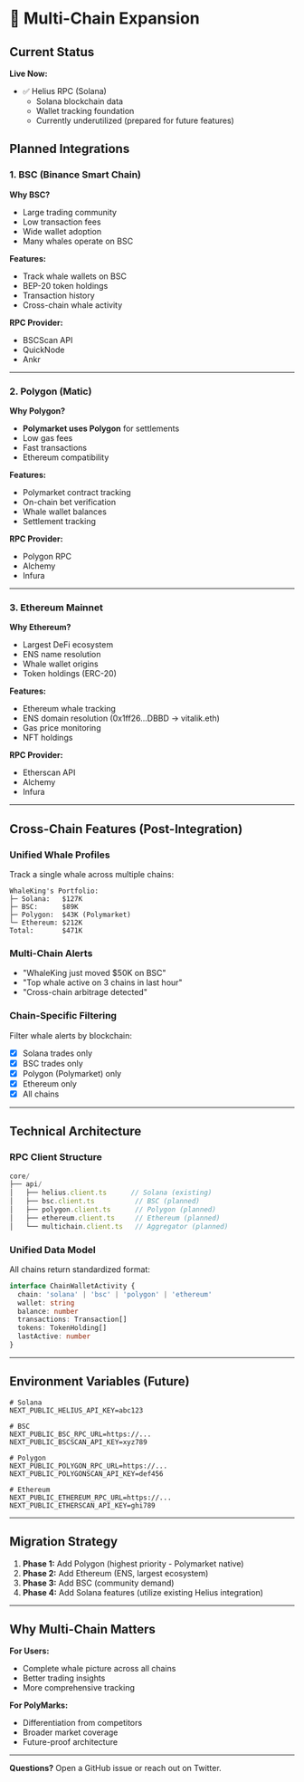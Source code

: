 # 🔗 Multi-Chain Expansion

## Current Status

**Live Now:**
- ✅ Helius RPC (Solana)
  - Solana blockchain data
  - Wallet tracking foundation
  - Currently underutilized (prepared for future features)

## Planned Integrations

### 1. BSC (Binance Smart Chain)

**Why BSC?**
- Large trading community
- Low transaction fees
- Wide wallet adoption
- Many whales operate on BSC

**Features:**
- Track whale wallets on BSC
- BEP-20 token holdings
- Transaction history
- Cross-chain whale activity

**RPC Provider:**
- BSCScan API
- QuickNode
- Ankr

---

### 2. Polygon (Matic)

**Why Polygon?**
- **Polymarket uses Polygon** for settlements
- Low gas fees
- Fast transactions
- Ethereum compatibility

**Features:**
- Polymarket contract tracking
- On-chain bet verification
- Whale wallet balances
- Settlement tracking

**RPC Provider:**
- Polygon RPC
- Alchemy
- Infura

---

### 3. Ethereum Mainnet

**Why Ethereum?**
- Largest DeFi ecosystem
- ENS name resolution
- Whale wallet origins
- Token holdings (ERC-20)

**Features:**
- Ethereum whale tracking
- ENS domain resolution (0x1ff26...DBBD → vitalik.eth)
- Gas price monitoring
- NFT holdings

**RPC Provider:**
- Etherscan API
- Alchemy
- Infura

---

## Cross-Chain Features (Post-Integration)

### Unified Whale Profiles
Track a single whale across multiple chains:

```
WhaleKing's Portfolio:
├─ Solana:   $127K
├─ BSC:      $89K
├─ Polygon:  $43K (Polymarket)
└─ Ethereum: $212K
Total:       $471K
```

### Multi-Chain Alerts
- "WhaleKing just moved $50K on BSC"
- "Top whale active on 3 chains in last hour"
- "Cross-chain arbitrage detected"

### Chain-Specific Filtering
Filter whale alerts by blockchain:
- [x] Solana trades only
- [x] BSC trades only
- [x] Polygon (Polymarket) only
- [x] Ethereum only
- [x] All chains

---

## Technical Architecture

### RPC Client Structure
```typescript
core/
├── api/
│   ├── helius.client.ts      // Solana (existing)
│   ├── bsc.client.ts          // BSC (planned)
│   ├── polygon.client.ts      // Polygon (planned)
│   ├── ethereum.client.ts     // Ethereum (planned)
│   └── multichain.client.ts   // Aggregator (planned)
```

### Unified Data Model
All chains return standardized format:
```typescript
interface ChainWalletActivity {
  chain: 'solana' | 'bsc' | 'polygon' | 'ethereum'
  wallet: string
  balance: number
  transactions: Transaction[]
  tokens: TokenHolding[]
  lastActive: number
}
```

---

## Environment Variables (Future)

```env
# Solana
NEXT_PUBLIC_HELIUS_API_KEY=abc123

# BSC
NEXT_PUBLIC_BSC_RPC_URL=https://...
NEXT_PUBLIC_BSCSCAN_API_KEY=xyz789

# Polygon
NEXT_PUBLIC_POLYGON_RPC_URL=https://...
NEXT_PUBLIC_POLYGONSCAN_API_KEY=def456

# Ethereum
NEXT_PUBLIC_ETHEREUM_RPC_URL=https://...
NEXT_PUBLIC_ETHERSCAN_API_KEY=ghi789
```

---

## Migration Strategy

1. **Phase 1:** Add Polygon (highest priority - Polymarket native)
2. **Phase 2:** Add Ethereum (ENS, largest ecosystem)
3. **Phase 3:** Add BSC (community demand)
4. **Phase 4:** Add Solana features (utilize existing Helius integration)

---

## Why Multi-Chain Matters

**For Users:**
- Complete whale picture across all chains
- Better trading insights
- More comprehensive tracking

**For PolyMarks:**
- Differentiation from competitors
- Broader market coverage
- Future-proof architecture

---

**Questions?** Open a GitHub issue or reach out on Twitter.

